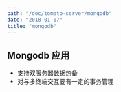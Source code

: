 ```yaml
---
path: "/doc/tomato-server/mongodb"
date: "2018-01-07"
title: "mongodb"
---
```


## Mongodb 应用
* 支持双服务器数据热备
* 对与多终端交互要有一定的事务管理